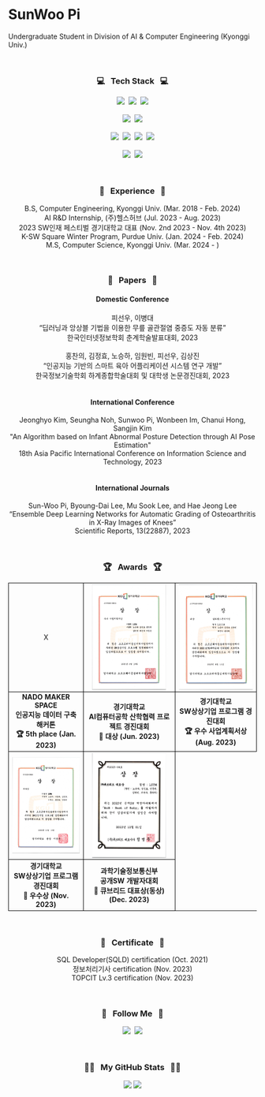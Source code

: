 # SunWoo Pi  

Undergraduate Student in Division of AI & Computer Engineering (Kyonggi Univ.)

<br>

<h3 align="center">💻 &nbsp Tech Stack &nbsp 💻</h3>
<p align="center">
  <img height=27em src="https://img.shields.io/badge/Python-3766AB?style=flat&logo=Python&logoColor=white"/></a>&nbsp
  <img height=27em src="https://img.shields.io/badge/C-A8B9CC?style=flat&logo=C&logoColor=white"/></a>&nbsp
  <img height=27em src="https://img.shields.io/badge/Java-F80000?style=flat&logo=Oracle&logoColor=white"/></a>
  <br><br>
  <img height=27em src="https://img.shields.io/badge/PyTorch-EE4C2C?style=flat&logo=PyTorch&logoColor=white"/></a>&nbsp
  <img height=27em src="https://img.shields.io/badge/OpenCV-5C3EE8?style=flat&logo=OpenCV&logoColor=white"/></a>
  <br><br>
  <img height=27em src="https://img.shields.io/badge/Linux-FCC624?style=flat&logo=Linux&logoColor=white"/></a>&nbsp
  <img height=27em src="https://img.shields.io/badge/Raspberry Pi-A22846?style=flat&logo=Raspberry Pi&logoColor=white"/></a>&nbsp
  <img height=27em src="https://img.shields.io/badge/Git-F05032?style=flat&logo=git&logoColor=white"/></a>&nbsp
  <img height=27em src="https://img.shields.io/badge/Docker-2496ED?style=flat&logo=Docker&logoColor=white"/></a>
  <br><br>
  <img height=27em src="https://img.shields.io/badge/AWS-232F3E?style=flat&logo=AmazonAWS&logoColor=white"/></a>&nbsp
  <img height=27em src="https://img.shields.io/badge/Firebase-FFCA28?style=flat&logo=Firebase&logoColor=white"/></a>
</p>

<br>

<h3 align="center">🏢 &nbsp Experience &nbsp 🏢</h3>
<p align="center">
B.S, Computer Engineering, Kyonggi Univ. (Mar. 2018 - Feb. 2024)<br>
AI R&D Internship, (주)헬스허브 (Jul. 2023 - Aug. 2023)<br>
2023 SW인재 페스티벌 경기대학교 대표 (Nov. 2nd 2023 - Nov. 4th 2023)<br>
K-SW Square Winter Program, Purdue Univ. (Jan. 2024 - Feb. 2024)<br>
M.S, Computer Science, Kyonggi Univ. (Mar. 2024 - )
</p>

<br>

<h3 align="center">📰 &nbsp Papers &nbsp 📰</h3>

<h4 align="center" style="font-weight: 700;">Domestic Conference</h4>
<p align="center">
피선우, 이병대<br>“딥러닝과 앙상블 기법을 이용한 무릎 골관절염 중증도 자동 분류”<br> 한국인터넷정보학회 춘계학술발표대회, 2023<br><br>
홍찬의, 김정효, 노승하, 임원빈, 피선우, 김상진<br>“인공지능 기반의 스마트 육아 어플리케이션 시스템 연구 개발”<br>한국정보기술학회 하계종합학술대회 및 대학생 논문경진대회, 2023<br><br>
</p>
<h4 align="center" style="font-weight: 700;">International Conference</h4>
<p align="center">
Jeonghyo Kim, Seungha Noh, Sunwoo Pi, Wonbeen Im, Chanui Hong, Sangjin Kim<br>"An Algorithm based on Infant Abnormal Posture Detection through AI Pose Estimation"<br>18th Asia Pacific International Conference on Information Science and Technology, 2023<br><br>
</p>
<h4 align="center" style="font-weight: 700;">International Journals</h4>
<p align="center">
Sun-Woo Pi, Byoung-Dai Lee, Mu Sook Lee, and Hae Jeong Lee<br>“Ensemble Deep Learning Networks for Automatic Grading of Osteoarthritis in X-Ray Images of Knees”<br>Scientific Reports, 13(22887), 2023<br>
</p>

<br>

<h3 align="center">🏆 &nbsp Awards &nbsp 🏆</h3>
<p align="center">
<table align="center" style="border-collapse: collapse; width: 100%;">
  <tr>
    <td style="border: 1px solid black; text-align: center;">X</td>
    <td style="border: 1px solid black;"><img src="images/2023 상상기업_우수 사업계획서상_LSTM.jpg" width="150px" style="display: block; margin-left: auto; margin-right: auto;"></td>
    <td style="border: 1px solid black;"><img src="images/심화캡스톤디자인_대상_LSTM.jpg" width="150px" style="display: block; margin-left: auto; margin-right: auto;"></td>
  </tr>
  <tr>
    <td style="border: 1px solid black; text-align: center;"><b>NADO MAKER SPACE<br>인공지능 데이터 구축 해커톤<br>🏆 5th place (Jan. 2023)</b></td>
    <td style="border: 1px solid black; text-align: center;"><b>경기대학교<br>AI컴퓨터공학 산학협력 프로젝트 경진대회<br>🥇 대상 (Jun. 2023)</b></td>
    <td style="border: 1px solid black; text-align: center;"><b>경기대학교<br>SW상상기업 프로그램 경진대회<br>🏆 우수 사업계획서상 (Aug. 2023)</b></td>
  </tr>
    <tr>
    <td style="border: 1px solid black;"><img src="images/2023 상상기업_우수상_LSTM.jpg" width="150px" style="display: block; margin-left: auto; margin-right: auto;"></td>
    <td style="border: 1px solid black;"><img src="images/공개SW 개발자대회_큐브리드대표상_LSTM.jpg" width="150px" style="display: block; margin-left: auto; margin-right: auto;"></td>
  </tr>
  <tr>
    <td style="border: 1px solid black; text-align: center;"><b>경기대학교<br>SW상상기업 프로그램 경진대회<br>🥈 우수상 (Nov. 2023)</b></td>
    <td style="border: 1px solid black; text-align: center;"><b>과학기술정보통신부<br>공개SW 개발자대회<br>🥉 큐브리드 대표상(동상) (Dec. 2023)</b></td>
  </tr>
</table>
</p>

<br>

<h3 align="center">📜 &nbsp Certificate &nbsp 📜</h3>
<p align="center">
SQL Developer(SQLD) certification (Oct. 2021)<br>
정보처리기사 certification (Nov. 2023)<br>
TOPCIT Lv.3 certification (Nov. 2023)<br>
</p>

<br>

<h3 align="center">🌈 &nbsp Follow Me &nbsp 🌈</h3>
<p align="center">
  <a href="https://velog.io/@ppssww1202"><img height=27em src="https://img.shields.io/badge/Tech Blog-11B48A?style=flat&logo=Vimeo&logoColor=white&link=https://velog.io/@ppssww1202"/></a>&nbsp
  <a href="mailto:ppssww1202@gmail.com"><img height=27em src="https://img.shields.io/badge/Gmail-d14836?style=flat&logo=Gmail&logoColor=white&link=ppssww1202@gmail.com"/></a>
</p>

<br>

<h3 align="center">👩‍💻 &nbsp My GitHub Stats &nbsp 👩‍💻</h3>
<p align = "center">
  <img height="160em" src="https://github-readme-stats.vercel.app/api/?username=SunWoo98Pi&cache_seconds=1800&theme=dracula&line_height=27" >
  <img height="160em" src="https://github-readme-streak-stats.herokuapp.com/?user=SunWoo98Pi&hide_border=true&theme=dracula"/>
</p>

<!--
**SunWoo98Pi/SunWoo98Pi** is a ✨ _special_ ✨ repository because its `README.md` (this file) appears on your GitHub profile.

Here are some ideas to get you started:

- 🔭 I’m currently working on ...
- 🌱 I’m currently learning ...
- 👯 I’m looking to collaborate on ...
- 🤔 I’m looking for help with ...
- 💬 Ask me about ...
- 📫 How to reach me: ...
- 😄 Pronouns: ...
- ⚡ Fun fact: ...
-->
